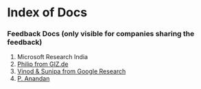 # Index of Docs

### Feedback Docs (only visible for companies sharing the feedback)

1. Microsoft Research India
2. [Philip from GIZ.de](https://docs.google.com/document/d/1j2-ABZVx2njcLk6p3h8N59ufOfzQFw17FlTpDWHH3Ug/edit)&#x20;
3. [Vinod & Sunipa from Google Research](https://docs.google.com/document/d/16MUJNG-XLmLYNLxLn7xMrdyX8d-EqXEsVCf3w3wL8n8/edit#heading=h.njg3ptldnxtl)
4. [P. Anandan](https://docs.google.com/document/d/1qDrJ7gPn7qFe5S1CSk-mbcXCUmJhsGTUByPbuSkUwCw/edit#heading=h.njg3ptldnxtl)

